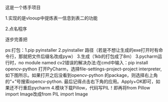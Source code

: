 这是一个练手项目

1.实现的是vlooup中提炼表一信息到表二的功能

2.点名程序

逐步完善把

ps:打包：1.pip pyinstaller 2.pyinstaller 路径（若是不想让生成的exe打开时有命令行，那就把文件后缀名改成pyw） 3.生成（1kb的打包成了8m）
3.pycharm运行时，no module named cv2错误的解决办法:在cmd中输入：pip install opencv-python  打开PyCharm，选择file-settings-project-project interpreter,如下图所示。如果打开之后没看到opencv-python 的package，则选择右上角的“+”号搜索opencv-python. 最后记得点击右下角的应用。Apply+OK即可，如果还不行重启pycharm
4.模块下载Pillow，代码写PIL！即再将from Pillow import Image改成from PIL import Image

